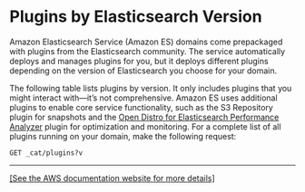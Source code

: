 # Plugins by Elasticsearch Version<a name="aes-supported-plugins"></a>

Amazon Elasticsearch Service \(Amazon ES\) domains come prepackaged with plugins from the Elasticsearch community\. The service automatically deploys and manages plugins for you, but it deploys different plugins depending on the version of Elasticsearch you choose for your domain\.

The following table lists plugins by version\. It only includes plugins that you might interact with—it’s not comprehensive\. Amazon ES uses additional plugins to enable core service functionality, such as the S3 Repository plugin for snapshots and the [Open Distro for Elasticsearch Performance Analyzer](https://opendistro.github.io/for-elasticsearch-docs/docs/pa/) plugin for optimization and monitoring\. For a complete list of all plugins running on your domain, make the following request:

```
GET _cat/plugins?v
```


****  
[\[See the AWS documentation website for more details\]](http://docs.aws.amazon.com/elasticsearch-service/latest/developerguide/aes-supported-plugins.html)